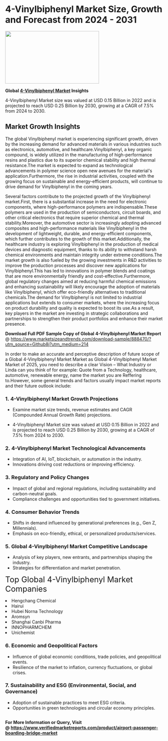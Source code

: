 <H1>4-Vinylbiphenyl Market Size, Growth and Forecast from 2024 - 2031</H1><img class="aligncenter size-medium wp-image-584254" src="https://thirdeyenews.in/wp-content/uploads/2024/09/Global-Market-Research-300x168.jpeg" alt="" width="300" height="168" /><p><strong>Global&nbsp;<a href="https://www.marketsizeandtrends.com/download-sample/888470/?utm_source=Github8j?utm_medium=214">4-Vinylbiphenyl Market</a> Insights</strong></p><p>4-Vinylbiphenyl Market size was valued at USD 0.15 Billion in 2022 and is projected to reach USD 0.25 Billion by 2030, growing at a CAGR of 7.5% from 2024 to 2030.</p><p><h2>Market Growth Insights</h2> <p>The global Vinylbiphenyl market is experiencing significant growth, driven by the increasing demand for advanced materials in various industries such as electronics, automotive, and healthcare.Vinylbiphenyl, a key organic compound, is widely utilized in the manufacturing of high-performance resins and plastics due to its superior chemical stability and high thermal resistance.The market is expected to expand as technological advancements in polymer science open new avenues for the material's application.Furthermore, the rise in industrial activities, coupled with the growing focus on sustainable and energy-efficient products, will continue to drive demand for Vinylbiphenyl in the coming years.</p> <p>Several factors contribute to the projected growth of the Vinylbiphenyl market.First, there is a substantial increase in the need for electronic components, where high-performance polymers are indispensable.These polymers are used in the production of semiconductors, circuit boards, and other critical electronics that require superior chemical and thermal stability.Moreover, the automotive sector is increasingly adopting advanced composites and high-performance materials like Vinylbiphenyl in the development of lightweight, durable, and energy-efficient components, which further contributes to the growth of this market.Additionally, the healthcare industry is exploring Vinylbiphenyl in the production of medical devices and diagnostic equipment, thanks to its ability to withstand harsh chemical environments and maintain integrity under extreme conditions.The market growth is also fueled by the growing investments in R&D activities to improve the production processes and discover new applications for Vinylbiphenyl.This has led to innovations in polymer blends and coatings that are more environmentally friendly and cost-effective.Furthermore, global regulatory changes aimed at reducing harmful chemical emissions and enhancing sustainability will likely encourage the adoption of materials like Vinylbiphenyl, which offer eco-friendly alternatives to traditional chemicals.The demand for Vinylbiphenyl is not limited to industrial applications but extends to consumer markets, where the increasing focus on product durability and quality is expected to boost its use.As a result, key players in the market are investing in strategic collaborations and partnerships to strengthen their product portfolios and enhance their market presence.<p><span class=""><strong>Download Full PDF Sample Copy of Global 4-Vinylbiphenyl Market Report</strong> @ <a href="https://www.marketsizeandtrends.com/download-sample/888470/?utm_source=Github8j?utm_medium=214" target="_blank">https://www.marketsizeandtrends.com/download-sample/888470/?utm_source=Github8j?utm_medium=214</a></span></p><p>In order to make an accurate and perceptive description of future scope of a Global&nbsp;4-Vinylbiphenyl Market Market as Global&nbsp;4-Vinylbiphenyl Market Market of 2025, you need to describe a clear Vision &ndash; What Industry or Linda can you think of for example: Quote from a Technology, healthcare, automotive, renewable energy, name the market you are Reffering to.However, some general trends and factors usually impact market reports and their future outlook include:</p><h3>1.&nbsp;<strong>4-Vinylbiphenyl Market Growth Projections</strong></h3><ul><li>Examine market size trends, revenue estimates and CAGR (Compounded Annual Growth Rate) projections.</li><li><p>4-Vinylbiphenyl Market size was valued at USD 0.15 Billion in 2022 and is projected to reach USD 0.25 Billion by 2030, growing at a CAGR of 7.5% from 2024 to 2030.</p></li></ul><h3>2.&nbsp;<strong>4-Vinylbiphenyl Market Technological Advancements</strong></h3><ul><li>Integration of AI, IoT, blockchain, or automation in the industry.</li><li>Innovations driving cost reductions or improving efficiency.</li></ul><h3>3.&nbsp;<strong>Regulatory and Policy Changes</strong></h3><ul><li>Impact of global and regional regulations, including sustainability and carbon-neutral goals.</li><li>Compliance challenges and opportunities tied to government initiatives.</li></ul><h3>4.&nbsp;<strong>Consumer Behavior Trends</strong></h3><ul><li>Shifts in demand influenced by generational preferences (e.g., Gen Z, Millennials).</li><li>Emphasis on eco-friendly, ethical, or personalized products/services.</li></ul><h3>5.&nbsp;<strong>Global 4-Vinylbiphenyl Market Competitive Landscape</strong></h3><ul><li>Analysis of key players, new entrants, and partnerships shaping the industry.</li><li>Strategies for differentiation and market penetration.</li></ul><p data-pm-slice="1 1 []"><span style="color: inherit; font-family: inherit; font-size: 25px;">Top Global 4-Vinylbiphenyl Market Companies</span></p><div class="" data-test-id=""><p><li>Hengchang Chemical</li><li> Hairui</li><li> Hubei Norna Technology</li><li> Aromsyn</li><li> Shanghai Canbi Pharma</li><li> INNOPHARMCHEM</li><li> Unichemist</li></p></div><h3>6.&nbsp;<strong>Economic and Geopolitical Factors</strong></h3><ul><li>Influence of global economic conditions, trade policies, and geopolitical events.</li><li>Resilience of the market to inflation, currency fluctuations, or global crises.</li></ul><h3>7.&nbsp;<strong>Sustainability and ESG (Environmental, Social, and Governance)</strong></h3><ul><li>Adoption of sustainable practices to meet ESG criteria.</li><li>Opportunities in green technologies and circular economy principles.</li></ul><h2><strong style="font-size: 14px;">For More Information or Query, Visit @&nbsp;</strong><a style="background-color: #ffffff; font-size: 14px;" href="https://www.marketsizeandtrends.com/report/4-vinylbiphenyl-market/" target="_blank">https://www.verifiedmarketreports.com/product/airport-passenger-boarding-bridge-market</a></h2>